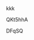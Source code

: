 kkk
































































QKt5hhA































DFqSQ
